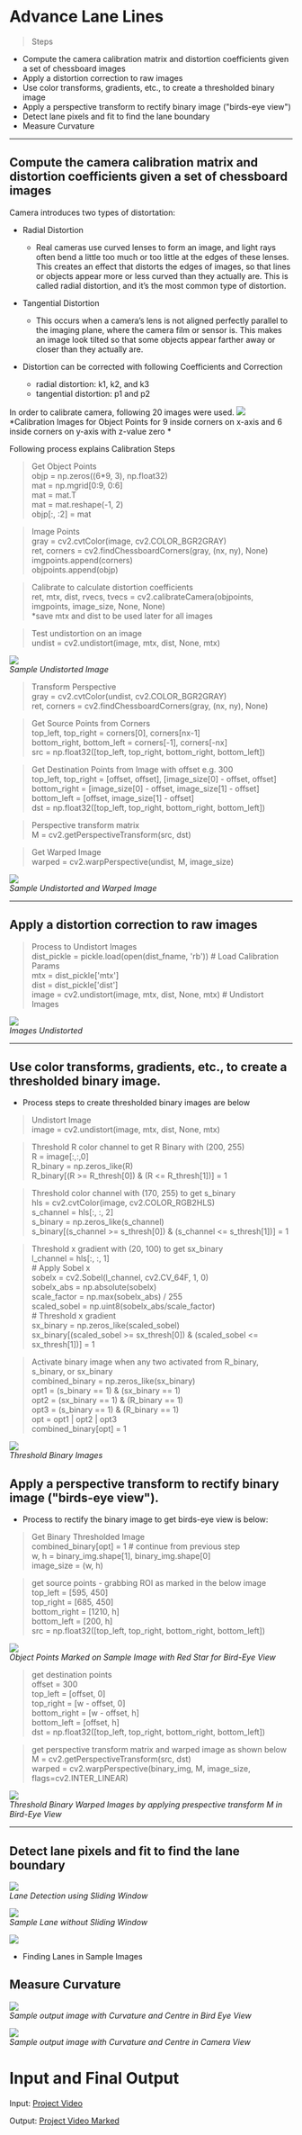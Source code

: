 # Advance Lane Lines
> Steps
* Compute the camera calibration matrix and distortion coefficients given a set of chessboard images
* Apply a distortion correction to raw images
* Use color transforms, gradients, etc., to create a thresholded binary image
* Apply a perspective transform to rectify binary image ("birds-eye view")
* Detect lane pixels and fit to find the lane boundary
* Measure Curvature

---
## Compute the camera calibration matrix and distortion coefficients given a set of chessboard images
Camera introduces two types of distortation:
* Radial Distortion
    * Real cameras use curved lenses to form an image, and light rays often bend a little too much or too little at the edges of these lenses. This creates an effect that distorts the edges of images, so that lines or objects appear more or less curved than they actually are. This is called radial distortion, and it’s the most common type of distortion.
* Tangential Distortion
    * This occurs when a camera’s lens is not aligned perfectly parallel to the imaging plane, where the camera film or sensor is. This makes an image look tilted so that some objects appear farther away or closer than they actually are.
    
* Distortion can be corrected with following Coefficients and Correction
    * radial distortion: k1, k2, and k3
    * tangential distortion: p1 and p2
    
In order to calibrate camera, following 20 images were used.
![](images/calibration.png)<br>
*Calibration Images for Object Points for 9 inside corners on x-axis and 6 inside corners on y-axis with z-value zero *

Following process explains Calibration Steps

> Get Object Points  
objp = np.zeros((6*9, 3), np.float32)  
mat = np.mgrid[0:9, 0:6]  
mat = mat.T  
mat = mat.reshape(-1, 2)  
objp[:, :2] = mat   

> Image Points  
gray = cv2.cvtColor(image, cv2.COLOR_BGR2GRAY)  
ret, corners = cv2.findChessboardCorners(gray, (nx, ny), None)  
imgpoints.append(corners)  
objpoints.append(objp)  

> Calibrate to calculate distortion coefficients  
ret, mtx, dist, rvecs, tvecs = cv2.calibrateCamera(objpoints, imgpoints, image_size, None, None)  
*save mtx and dist to be used later for all images  

>  Test undistortion on an image  
undist = cv2.undistort(image, mtx, dist, None, mtx)  

![](images/undistort_sample.png)  
*Sample Undistorted Image*


> Transform Perspective  
gray = cv2.cvtColor(undist, cv2.COLOR_BGR2GRAY)  
ret, corners = cv2.findChessboardCorners(gray, (nx, ny), None)  

> Get Source Points from Corners  
top_left, top_right = corners[0], corners[nx-1]  
bottom_right, bottom_left = corners[-1], corners[-nx]  
src = np.float32([top_left, top_right, bottom_right, bottom_left])  

> Get Destination Points from Image with offset e.g. 300  
top_left, top_right = [offset, offset], [image_size[0] - offset, offset]    
bottom_right = [image_size[0] - offset, image_size[1] - offset]    
bottom_left = [offset, image_size[1] - offset]  
dst = np.float32([top_left, top_right, bottom_right, bottom_left])  

> Perspective transform matrix  
M = cv2.getPerspectiveTransform(src, dst)

> Get Warped Image  
warped = cv2.warpPerspective(undist, M, image_size)  


![](images/undistort_warp_sample.png)  
*Sample Undistorted and Warped Image*  

---
## Apply a distortion correction to raw images

> Process to Undistort Images  
dist_pickle = pickle.load(open(dist_fname, 'rb'))  # Load Calibration Params    
mtx = dist_pickle['mtx']  
dist = dist_pickle['dist']  
image = cv2.undistort(image, mtx, dist, None, mtx) # Undistort  Images  

![](images/undistort_images.png)  
*Images Undistorted*  


---
## Use color transforms, gradients, etc., to create a thresholded binary image.
* Process steps to create thresholded binary images are below

> Undistort Image  
image = cv2.undistort(image, mtx, dist, None, mtx)   

> Threshold R color channel to get R Binary with (200, 255)  
R = image[:,:,0]  
R_binary = np.zeros_like(R)  
R_binary[(R >= R_thresh[0]) & (R <= R_thresh[1])] = 1  

> Threshold color channel with (170, 255) to get s_binary  
hls = cv2.cvtColor(image, cv2.COLOR_RGB2HLS)  
s_channel = hls[:, :, 2]  
s_binary = np.zeros_like(s_channel)  
s_binary[(s_channel >= s_thresh[0]) & (s_channel <= s_thresh[1])] = 1  

> Threshold x gradient with (20, 100) to get sx_binary  
l_channel = hls[:, :, 1]  
\# Apply Sobel x  
sobelx = cv2.Sobel(l_channel, cv2.CV_64F, 1, 0)  
sobelx_abs = np.absolute(sobelx)  
scale_factor = np.max(sobelx_abs) / 255  
scaled_sobel = np.uint8(sobelx_abs/scale_factor)  
\# Threshold x gradient  
sx_binary = np.zeros_like(scaled_sobel)  
sx_binary[(scaled_sobel >= sx_thresh[0]) & (scaled_sobel <= sx_thresh[1])] = 1   


> Activate binary image when any two activated from R_binary, s_binary, or sx_binary  
combined_binary = np.zeros_like(sx_binary)  
opt1 = (s_binary == 1) & (sx_binary == 1)  
opt2 = (sx_binary == 1) & (R_binary == 1)    
opt3 = (s_binary == 1) & (R_binary == 1)  
opt = opt1 | opt2 | opt3  
combined_binary[opt] = 1   


![](images/threshold_binary_images.png)  
*Threshold Binary Images*  




## Apply a perspective transform to rectify binary image ("birds-eye view").  
* Process to rectify the binary image to get birds-eye view is below:  

> Get Binary Thresholded Image  
combined_binary[opt] = 1 # continue from previous step  
w, h = binary_img.shape[1], binary_img.shape[0]  
image_size = (w, h)  

> get source points - grabbing ROI as marked in the below image  
top_left = [595, 450]  
top_right = [685, 450]  
bottom_right = [1210, h]  
bottom_left = [200, h]  
src = np.float32([top_left, top_right, bottom_right, bottom_left])  

![](images/sample_corners.png)  
*Object Points Marked on Sample Image with Red Star for Bird-Eye View*  


> get destination points  
offset = 300  
top_left = [offset, 0]  
top_right = [w - offset, 0]  
bottom_right = [w - offset, h]  
bottom_left = [offset, h]  
dst = np.float32([top_left, top_right, bottom_right, bottom_left])  

> get perspective transform matrix and warped image as shown below  
M = cv2.getPerspectiveTransform(src, dst)  
warped = cv2.warpPerspective(binary_img, M, image_size, flags=cv2.INTER_LINEAR)  

![](images/bird_eye_images.png)  
*Threshold Binary Warped Images by applying prespective transform M in Bird-Eye View*  

---
## Detect lane pixels and fit to find the lane boundary
![](images/sliding_sample.png)<br>
*Lane Detection using Sliding Window*

![](images/sample_lane.png)<br>
*Sample Lane without Sliding Window*

![](images/lane_images.png)<br>
* Finding Lanes in Sample Images 


## Measure Curvature
![](images/sample_output_bird_eye.png)<br>
*Sample output image with Curvature and Centre in Bird Eye View*

![](images/sample_output.png)<br>
*Sample output image with Curvature and Centre in Camera View*


# Input and Final Output

Input: [Project Video](data/project_video.mp4)

Output: [Project Video Marked](data/project_video_marked.mp4)


